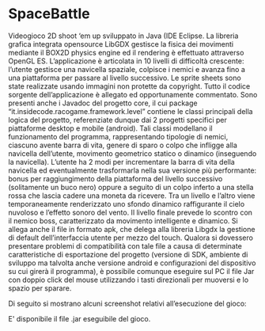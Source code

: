 # SpaceBattle

Videogioco 2D shoot ‘em up sviluppato in Java (IDE Eclipse. La libreria grafica integrata opensource LibGDX gestisce la fisica dei movimenti mediante il BOX2D physics engine ed il rendering è effettuato attraverso OpenGL ES. L’applicazione è articolata in 10 livelli di difficoltà crescente: l’utente gestisce una navicella spaziale, colpisce i nemici e avanza fino a una piattaforma per passare al livello successivo. Le sprite sheets sono state realizzate usando immagini non protette da copyright. Tutto il codice sorgente dell’applicazione è allegato ed opportunamente commentato. Sono presenti anche i Javadoc del progetto core, il cui package “it.insidecode.racogame.framework.level” contiene le classi principali della logica del progetto, referenziate dunque dai 2 progetti specifici per piattaforme desktop e mobile (android). Tali classi modellano il funzionamento del programma, rappresentando tipologie di nemici, ciascuno avente barra di vita, genere di sparo o colpo che infligge alla navicella dell’utente, movimento geometrico statico o dinamico (inseguendo la navicella). L’utente ha 2 modi per incrementare la barra di vita della navicella ed eventualmente trasformarla nella sua versione più performante: bonus per raggiungimento della piattaforma del livello successivo (solitamente un buco nero) oppure a seguito di un colpo inferto a una stella rossa che lascia cadere una moneta da ricevere. Tra un livello e l’altro viene temporaneamente renderizzato uno sfondo dinamico raffigurante il cielo nuvoloso e l’effetto sonoro del vento. Il livello finale prevede lo scontro con il nemico boss, caratterizzato da movimento intelligente e dinamico. Si allega anche il file in formato apk, che delega alla libreria Libgdx la gestione di default dell’interfaccia utente per mezzo del touch. Qualora si dovessero presentare problemi di compatibilità con tale file a causa di determinate caratteristiche di esportazione del progetto (versione di SDK, ambiente di sviluppo ma talvolta anche versione android e configurazioni del dispositivo su cui girerà il programma), è possibile comunque eseguire sul PC il file Jar con doppio click del mouse utilizzando i tasti direzionali per muoversi e lo spazio per sparare.

Di seguito si mostrano alcuni screenshot relativi all’esecuzione del gioco:

E' disponibile il file .jar eseguibile del gioco.


